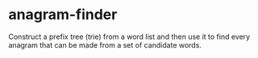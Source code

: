 # anagram-finder

Construct a prefix tree (trie) from a word list and then use it to find every anagram that can be made from a set of candidate words.
